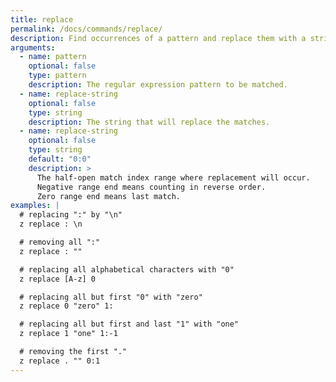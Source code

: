 ```yaml
---
title: replace
permalink: /docs/commands/replace/
description: Find occurrences of a pattern and replace them with a string.
arguments:
  - name: pattern
    optional: false
    type: pattern
    description: The regular expression pattern to be matched.
  - name: replace-string
    optional: false
    type: string
    description: The string that will replace the matches.
  - name: replace-string
    optional: false
    type: string
    default: "0:0"
    description: >
      The half-open match index range where replacement will occur.
      Negative range end means counting in reverse order.
      Zero range end means last match.
examples: |
  # replacing ":" by "\n"
  z replace : \n

  # removing all ":"
  z replace : ""

  # replacing all alphabetical characters with "0"
  z replace [A-z] 0

  # replacing all but first "0" with "zero"
  z replace 0 "zero" 1:

  # replacing all but first and last "1" with "one"
  z replace 1 "one" 1:-1

  # removing the first "."
  z replace . "" 0:1
---
```

